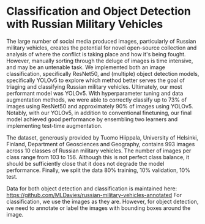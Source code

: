 # Classification and Object Detection with Russian Military Vehicles

The large number of social media produced images, particularly of Russian military vehicles, creates the potential for novel open-source collection and analysis of where the conflict is taking place and how it's being fought. However, manually sorting through the deluge of images is time intensive, and may be an untenable task. We implemented both an image classification, specifically ResNet50, and (multiple) object detection models, specifically YOLOv5 to explore which method better serves the goal of triaging and classifying Russian military vehicles. Ultimately, our most performant model was YOLOv5. With hyperparameter tuning and data augmentation methods, we were able to correctly classify up to 73% of images using ResNet50 and approximately 90% of images using YOLOv5.  Notably, with our YOLOv5, in addition to conventional finetuning, our final model achieved good performance by ensembling two learners and implementing test-time augmentation.

The dataset, generously provided by Tuomo Hiippala, University of Helsinki, Finland, Department of Geosciences and Geography, contains 993 images across 10 classes of Russian military vehicles. The number of images per class range from 103 to 156. Although this is not perfect class balance, it should be sufficiently close that it does not degrade the model performance. Finally, we split the data 80% training, 10% validation, 10% test.

Data for both object detection and classification is maintained here: https://github.com/MLDavies/russian-military-vehicles-annotated For classification, we use the images as they are. However, for object detection, we need to annotate or label the images with bounding boxes around the image.
